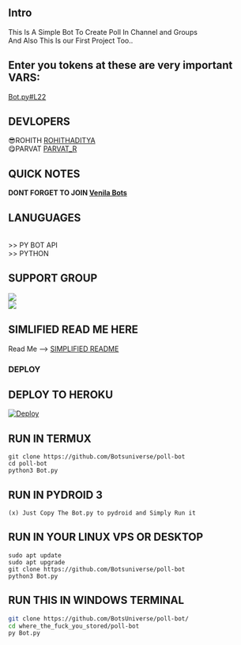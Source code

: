 ## Intro
  <body>This Is A Simple Bot To Create Poll In Channel and Groups <br> And Also This Is our First Project Too..

  
## Enter you tokens at these are very important VARS:
  [Bot.py#L22](https://github.com/BotsUniverse/poll-bot/blob/main/Bot.py#L22)
  
## DEVLOPERS
😎ROHITH [ROHITHADITYA](https://telegram.me/rohithaditya) <br> 😋PARVAT [PARVAT_R](https://telegram.me/Parvat_R)

## QUICK NOTES
**DONT FORGET TO JOIN [Venila Bots](https://telegram.me/venilabots)**

## LANUGUAGES
<br>
>> PY BOT API
<br>
>> PYTHON 

## SUPPORT GROUP
<a href="https://t.me/venilabots"><img src="https://img.shields.io/badge/Join-Telegram%20Channel-blue.svg?logo=telegram"></a><br>
<a href="https://t.me/venilabots1"><img src="https://img.shields.io/badge/Join-Telegram%20Group-blue.svg?logo=telegram"></a><br>

## SIMLIFIED READ ME HERE
  
Read Me --> [SIMPLIFIED README](https://springreen.ga/pollbot-docs)<br>
### DEPLOY
 ## DEPLOY TO HEROKU <br>
[![Deploy](https://www.herokucdn.com/deploy/button.svg)](https://heroku.com/deploy)

 ## RUN IN TERMUX 
```
git clone https://github.com/Botsuniverse/poll-bot
cd poll-bot
python3 Bot.py
```
      
 ## RUN IN PYDROID 3 <br>
    (x) Just Copy The Bot.py to pydroid and Simply Run it 
      
 ## RUN IN YOUR LINUX VPS OR DESKTOP 
    
```
sudo apt update
sudo apt upgrade
git clone https://github.com/Botsuniverse/poll-bot
python3 Bot.py
```
      
 ## RUN THIS IN WINDOWS TERMINAL
 
```bash
git clone https://github.com/BotsUniverse/poll-bot/
cd where_the_fuck_you_stored/poll-bot
py Bot.py
```
